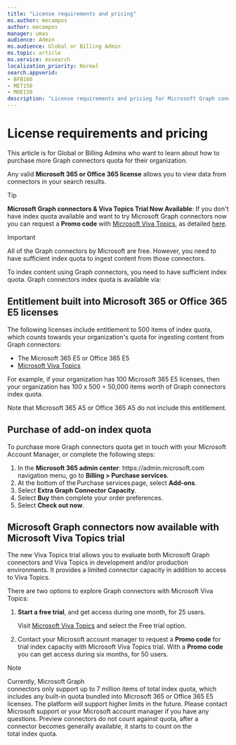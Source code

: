 ```yaml
---
title: "License requirements and pricing"
ms.author: mecampos
author: mecampos
manager: umas
audience: Admin
ms.audience: Global or Billing Admin
ms.topic: article
ms.service: mssearch
localization_priority: Normal
search.appverid:
- BFB160
- MET150
- MOE150
description: "License requirements and pricing for Microsoft Graph connectors public preview for Microsoft Search"
---
```

<!---Previous ms.author: rusamai --->

# License requirements and pricing

This article is for Global or Billing Admins who want to learn about how to purchase more Graph connectors quota for their organization.

Any valid **Microsoft 365 or Office 365 license** allows you to view data from connectors in your search results.

> [!TIP]
> **Microsoft Graph connectors & Viva Topics Trial Now Available**:
> If you don't have index quota available and want to try Microsoft Graph connectors now you can request a **Promo code** with [Microsoft Viva Topics](https://www.microsoft.com/microsoft-viva/topics?activetab=pivot:overviewtab), as detailed [here](#microsoft-graph-connectors-now-available-with-microsoft-viva-topics-trial).

>[!IMPORTANT]
>All of the Graph connectors by Microsoft are free. However, you need to have sufficient index quota to ingest content from those connectors.

To index content using Graph connectors, you need to have sufficient index quota. Graph connectors index quota is available via:

## Entitlement built into Microsoft 365 or Office 365 E5 licenses

The following licenses include entitlement to 500 items of index quota, which counts towards your organization's quota for ingesting content from Graph connectors:

* The Microsoft 365 E5 or Office 365 E5
* [Microsoft Viva Topics](https://www.microsoft.com/microsoft-viva/topics?activetab=pivot:overviewtab)

For example, if your organization has 100 Microsoft 365 E5 licenses, then your organization has 100 x 500 = 50,000 items worth of Graph connectors index quota.

<!---Comment requested in PR#143--->
Note that Microsoft 365 A5 or Office 365 A5 do not include this entitlement.

## Purchase of add-on index quota
To purchase more Graph connectors quota get in touch with your Microsoft Account Manager, or complete the following steps:

1. In the **Microsoft 365 admin center**: https://<span>admin.microsoft.</span>com navigation menu, go to **Billing > Purchase services**.
2. At the bottom of the Purchase services page, select **Add-ons**.
3. Select **Extra Graph Connector Capacity**.
4. Select **Buy** then complete your order preferences.
5. Select **Check out now**.

## Microsoft Graph connectors now available with Microsoft Viva Topics trial
 The new Viva Topics trial allows you to evaluate both Microsoft Graph connectors and Viva Topics in development and/or production environments. It provides a limited connector capacity in addition to access to Viva Topics.

There are two options to explore Graph connectors with Microsoft Viva Topics:

1. **Start a free trial**, and get access during one month, for 25 users.

     Visit [Microsoft Viva Topics](https://www.microsoft.com/microsoft-viva/topics?activetab=pivot:overviewtab) and select the Free trial option.

2. Contact your Microsoft account manager to request a **Promo code** for trial index capacity with Microsoft Viva Topics trial. With a **Promo code** you can get access during six months, for 50 users.

> [!NOTE]
> Currently, Microsoft Graph connectors only support up to 7 million items of total index quota, which includes any built-in quota bundled into Microsoft 365 or Office 365 E5 licenses. The platform will support higher limits in the future. Please contact Microsoft support or your Microsoft account manager if you have any questions.
> Preview connectors do not count against quota, after a connector becomes generally available, it starts to count on the total index quota.
